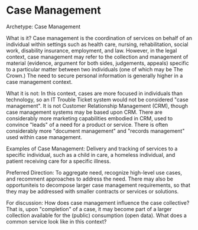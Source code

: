 # Case Management
Archetype: Case Management

What is it?  Case management is the coordination of services on behalf of an individual within settings such as health care, nursing, rehabilitation, social work, disability insurance, employment, and law.  However, in the legal context, case management may refer to the collection and management of material (evidence, argument for both sides, judgements, appeals) specific to a particular matter between two individuals (one of which may be The Crown.) The need to secure personal information is generally higher in a case management context.
 
What it is not: In this context, cases are more focused in individuals than technology, so an IT Trouble Ticket system would not be considered "case management".  It is not Customer Relationship Management (CRM), though case management systems may be based upon CRM.  There are considerably more marketing capabilities embodied in CRM, used to convince "leads" of a need for a product or service.  There is often considerably more "document management" and "records management" used within case management.

Examples of Case Management: Delivery and tracking of services to a specific individual, such as a child in care, a homeless individual, and patient receiving care for a specific illness.

Preferred Direction:  To aggregate need, recognize high-level use cases, and recomment approaches to address the need.  There may also be opportuniteis to decompose larger case management requirements, so that they may be addressed with smaller contracts or services or solutions.

For discussion: How does case management influence the case collective?  That is, upon "completion" of a case, it may become part of a larger collection available for the (public) consumption (open data).  What does a common service look like in this context?
